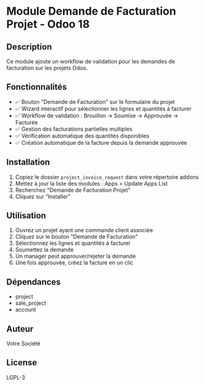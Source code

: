 # Module Demande de Facturation Projet - Odoo 18

## Description
Ce module ajoute un workflow de validation pour les demandes de facturation sur les projets Odoo.

## Fonctionnalités
- ✅ Bouton "Demande de Facturation" sur le formulaire du projet
- ✅ Wizard interactif pour sélectionner les lignes et quantités à facturer
- ✅ Workflow de validation : Brouillon → Soumise → Approuvée → Facturée
- ✅ Gestion des facturations partielles multiples
- ✅ Vérification automatique des quantités disponibles
- ✅ Création automatique de la facture depuis la demande approuvée

## Installation
1. Copiez le dossier `project_invoice_request` dans votre répertoire addons
2. Mettez à jour la liste des modules : Apps > Update Apps List
3. Recherchez "Demande de Facturation Projet"
4. Cliquez sur "Installer"

## Utilisation
1. Ouvrez un projet ayant une commande client associée
2. Cliquez sur le bouton "Demande de Facturation"
3. Sélectionnez les lignes et quantités à facturer
4. Soumettez la demande
5. Un manager peut approuver/rejeter la demande
6. Une fois approuvée, créez la facture en un clic

## Dépendances
- project
- sale_project
- account

## Auteur
Votre Société

## License
LGPL-3
